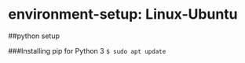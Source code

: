 # environment-setup: Linux-Ubuntu

##python setup

###Installing pip for Python 3
<code>$ sudo apt update</code>

